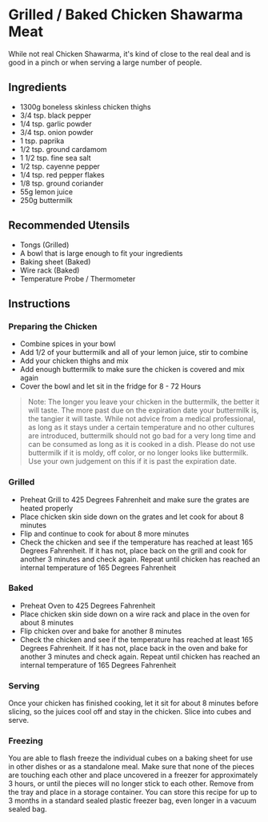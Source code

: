 # Grilled / Baked Chicken Shawarma Meat
[Version 1.0]: #
[Author: Jonathan Petz | JPEGtheDev]: #

While not real Chicken Shawarma, it's kind of close to the real deal and is good in a pinch or when serving a large number of people.

## Ingredients
* 1300g boneless skinless chicken thighs
* 3/4 tsp. black pepper
* 1/4 tsp. garlic powder
* 3/4 tsp. onion powder
* 1 tsp. paprika
* 1/2 tsp. ground cardamom
* 1 1/2 tsp. fine sea salt
* 1/2 tsp. cayenne pepper
* 1/4 tsp. red pepper flakes
* 1/8 tsp. ground coriander
* 55g lemon juice
* 250g buttermilk 

## Recommended Utensils
* Tongs (Grilled)
* A bowl that is large enough to fit your ingredients
* Baking sheet (Baked)
* Wire rack (Baked)
* Temperature Probe / Thermometer

## Instructions

### Preparing the Chicken
* Combine spices in your bowl
* Add 1/2 of your buttermilk and all of your lemon juice, stir to combine
* Add your chicken thighs and mix
* Add enough buttermilk to make sure the chicken is covered and mix again
* Cover the bowl and let sit in the fridge for 8 - 72 Hours

> Note: The longer you leave your chicken in the buttermilk, the better it will taste. The more past due on the expiration date your buttermilk is, the tangier it will taste. While not advice from a medical professional, as long as it stays under a certain temperature and no other cultures are introduced, buttermilk should not go bad for a very long time and can be consumed as long as it is cooked in a dish. Please do not use buttermilk if it is moldy, off color, or no longer looks like buttermilk. Use your own judgement on this if it is past the expiration date.

### Grilled
* Preheat Grill to 425 Degrees Fahrenheit and make sure the grates are heated properly
* Place chicken skin side down on the grates and let cook for about 8 minutes
* Flip and continue to cook for about 8 more minutes
* Check the chicken and see if the temperature has reached at least 165 Degrees Fahrenheit. If it has not, place back on the grill and cook for another 3 minutes and check again. Repeat until chicken has reached an internal temperature of 165 Degrees Fahrenheit

### Baked
* Preheat Oven to 425 Degrees Fahrenheit
* Place chicken skin side down on a wire rack and place in the oven for about 8 minutes
* Flip chicken over and bake for another 8 minutes
* Check the chicken and see if the temperature has reached at least 165 Degrees Fahrenheit. If it has not, place back in the oven and bake for another 3 minutes and check again. Repeat until chicken has reached an internal temperature of 165 Degrees Fahrenheit


### Serving

Once your chicken has finished cooking, let it sit for about 8 minutes before slicing, so the juices cool off and stay in the chicken. Slice into cubes and serve.

### Freezing

You are able to flash freeze the individual cubes on a baking sheet for use in other dishes or as a standalone meal. Make sure that none of the pieces are touching each other and place uncovered in a freezer for approximately 3 hours, or until the pieces will no longer stick to each other. Remove from the tray and place in a storage container. You can store this recipe for up to 3 months in a standard sealed plastic freezer bag, even longer in a vacuum sealed bag.